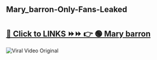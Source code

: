 
 ## Mary_barron-Only-Fans-Leaked

# <h2><a href="https://clipsfans.com/Mary_barron&ref=git">🔗 Click to LINKS ⏩⏩ 👉 🟢 Mary barron </a></h2>

<a href="https://clipsfans.com/Mary_barron&ref=git" rel="nofollow" data-target="animated-image.originalLink"><img src="https://i.ibb.co.com/xMMVF88/686577567.gif" alt="Viral Video Original" style="max-width: 100%; display: inline-block;" data-target="animated-image.originalImage"></a>
